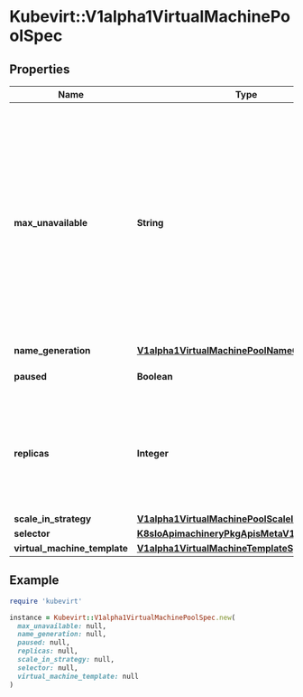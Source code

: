 # Kubevirt::V1alpha1VirtualMachinePoolSpec

## Properties

| Name | Type | Description | Notes |
| ---- | ---- | ----------- | ----- |
| **max_unavailable** | **String** | IntOrString is a type that can hold an int32 or a string.  When used in JSON or YAML marshalling and unmarshalling, it produces or consumes the inner type.  This allows you to have, for example, a JSON field that can accept a name or number. | [optional] |
| **name_generation** | [**V1alpha1VirtualMachinePoolNameGeneration**](V1alpha1VirtualMachinePoolNameGeneration.md) |  | [optional] |
| **paused** | **Boolean** | Indicates that the pool is paused. | [optional] |
| **replicas** | **Integer** | Number of desired pods. This is a pointer to distinguish between explicit zero and not specified. Defaults to 1. | [optional] |
| **scale_in_strategy** | [**V1alpha1VirtualMachinePoolScaleInStrategy**](V1alpha1VirtualMachinePoolScaleInStrategy.md) |  | [optional] |
| **selector** | [**K8sIoApimachineryPkgApisMetaV1LabelSelector**](K8sIoApimachineryPkgApisMetaV1LabelSelector.md) |  |  |
| **virtual_machine_template** | [**V1alpha1VirtualMachineTemplateSpec**](V1alpha1VirtualMachineTemplateSpec.md) |  |  |

## Example

```ruby
require 'kubevirt'

instance = Kubevirt::V1alpha1VirtualMachinePoolSpec.new(
  max_unavailable: null,
  name_generation: null,
  paused: null,
  replicas: null,
  scale_in_strategy: null,
  selector: null,
  virtual_machine_template: null
)
```

